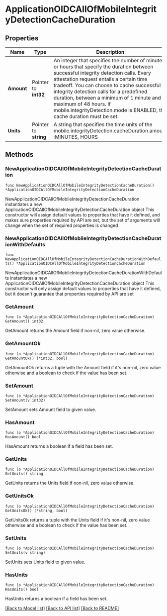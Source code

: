 # ApplicationOIDCAllOfMobileIntegrityDetectionCacheDuration

## Properties

Name | Type | Description | Notes
------------ | ------------- | ------------- | -------------
**Amount** | Pointer to **int32** | An integer that specifies the number of minutes or hours that specify the duration between successful integrity detection calls. Every attestation request entails a certain time tradeoff. You can choose to cache successful integrity detection calls for a predefined duration, between a minimum of 1 minute and a maximum of 48 hours. If mobile.integrityDetection.mode is ENABLED, the cache duration must be set. | [optional] 
**Units** | Pointer to **string** | A string that specifies the time units of the mobile.integrityDetection.cacheDuration.amount :MINUTES, HOURS | [optional] 

## Methods

### NewApplicationOIDCAllOfMobileIntegrityDetectionCacheDuration

`func NewApplicationOIDCAllOfMobileIntegrityDetectionCacheDuration() *ApplicationOIDCAllOfMobileIntegrityDetectionCacheDuration`

NewApplicationOIDCAllOfMobileIntegrityDetectionCacheDuration instantiates a new ApplicationOIDCAllOfMobileIntegrityDetectionCacheDuration object
This constructor will assign default values to properties that have it defined,
and makes sure properties required by API are set, but the set of arguments
will change when the set of required properties is changed

### NewApplicationOIDCAllOfMobileIntegrityDetectionCacheDurationWithDefaults

`func NewApplicationOIDCAllOfMobileIntegrityDetectionCacheDurationWithDefaults() *ApplicationOIDCAllOfMobileIntegrityDetectionCacheDuration`

NewApplicationOIDCAllOfMobileIntegrityDetectionCacheDurationWithDefaults instantiates a new ApplicationOIDCAllOfMobileIntegrityDetectionCacheDuration object
This constructor will only assign default values to properties that have it defined,
but it doesn't guarantee that properties required by API are set

### GetAmount

`func (o *ApplicationOIDCAllOfMobileIntegrityDetectionCacheDuration) GetAmount() int32`

GetAmount returns the Amount field if non-nil, zero value otherwise.

### GetAmountOk

`func (o *ApplicationOIDCAllOfMobileIntegrityDetectionCacheDuration) GetAmountOk() (*int32, bool)`

GetAmountOk returns a tuple with the Amount field if it's non-nil, zero value otherwise
and a boolean to check if the value has been set.

### SetAmount

`func (o *ApplicationOIDCAllOfMobileIntegrityDetectionCacheDuration) SetAmount(v int32)`

SetAmount sets Amount field to given value.

### HasAmount

`func (o *ApplicationOIDCAllOfMobileIntegrityDetectionCacheDuration) HasAmount() bool`

HasAmount returns a boolean if a field has been set.

### GetUnits

`func (o *ApplicationOIDCAllOfMobileIntegrityDetectionCacheDuration) GetUnits() string`

GetUnits returns the Units field if non-nil, zero value otherwise.

### GetUnitsOk

`func (o *ApplicationOIDCAllOfMobileIntegrityDetectionCacheDuration) GetUnitsOk() (*string, bool)`

GetUnitsOk returns a tuple with the Units field if it's non-nil, zero value otherwise
and a boolean to check if the value has been set.

### SetUnits

`func (o *ApplicationOIDCAllOfMobileIntegrityDetectionCacheDuration) SetUnits(v string)`

SetUnits sets Units field to given value.

### HasUnits

`func (o *ApplicationOIDCAllOfMobileIntegrityDetectionCacheDuration) HasUnits() bool`

HasUnits returns a boolean if a field has been set.


[[Back to Model list]](../README.md#documentation-for-models) [[Back to API list]](../README.md#documentation-for-api-endpoints) [[Back to README]](../README.md)


